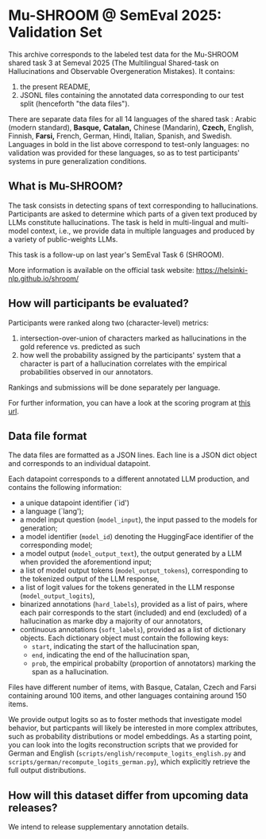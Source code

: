 # Mu-SHROOM @ SemEval 2025: Validation Set
This archive corresponds to the labeled test data for the Mu-SHROOM shared task 3 at Semeval 2025 (The Multilingual Shared-task on Hallucinations and Observable Overgeneration Mistakes).
It contains:
1. the present README,
2. JSONL files containing the annotated data corresponding to our test split (henceforth "the data files").

There are separate data files for all 14 languages of the shared task : Arabic (modern standard), **Basque,** **Catalan,** Chinese (Mandarin), **Czech,**  English, Finnish, **Farsi,** French, German, Hindi, Italian, Spanish, and Swedish.
Languages in bold in the list above correspond to test-only languages: no validation was provided for these languages, so as to test participants' systems in pure generalization conditions.

## What is Mu-SHROOM?
The task consists in detecting spans of text corresponding to hallucinations. 
Participants are asked to determine which parts of a given text produced by LLMs constitute hallucinations.
The task is held in multi-lingual and multi-model context, i.e., we provide data in multiple languages and produced by a variety of public-weights LLMs.

This task is a follow-up on last year's SemEval Task 6 (SHROOM).

More information is available on the official task website: https://helsinki-nlp.github.io/shroom/

## How will participants be evaluated?

Participants were ranked along two (character-level) metrics: 
1. intersection-over-union of characters marked as hallucinations in the gold reference vs. predicted as such
2. how well the probability assigned by the participants' system that a character is part of a hallucination correlates with the empirical probabilities observed in our annotators.

Rankings and submissions will be done separately per language.

For further information, you can have a look at the scoring program at [this url](https://helsinki-nlp.github.io/shroom/scorer.py).

## Data file format
The data files are formatted as a JSON lines. Each line is a JSON dict object and corresponds to an individual datapoint.

Each datapoint corresponds to a different annotated LLM production, and contains the following information:
- a unique datapoint identifier (`id')
- a language (`lang');
- a model input question (`model_input`), the input passed to the models for generation;
- a model identifier (`model_id`) denoting the HuggingFace identifier of the corresponding model;
- a model output (`model_output_text`), the output generated by a LLM when provided the aforementiond input;
- a list of model output tokens (`model_output_tokens`), corresponding to the tokenized output of the LLM response,
- a list of logit values for the tokens generated in the LLM response (`model_output_logits`),
- binarized annotations (`hard_labels`), provided as a list of pairs, where each pair corresponds to the start (included) and end (excluded) of a hallucination as marke dby a majority of our annotators,
- continuous annotations (`soft_labels`), provided as a list of dictionary objects. Each dictionary object must contain the following keys:
   + `start`, indicating the start of the hallucination span,
   + `end`, indicating the end of the hallucination span,
   + `prob`, the empirical probabilty (proportion of annotators) marking the span as a hallucination.


Files have different number of items, with Basque, Catalan, Czech and Farsi containing around 100 items, and other languages containing around 150 items.

We provide output logits so as to foster methods that investigate model behavior, but particpants will likely be interested in more complex attributes, such as probability distributions or model embeddings. As a starting point, you can look into the logits reconstruction scripts that we provided for German and English (`scripts/english/recompute_logits_english.py` and `scripts/german/recompute_logits_german.py`), which explicitly retrieve the full output distributions.

## How will this dataset differ from upcoming data releases?

We intend to release supplementary annotation details.

